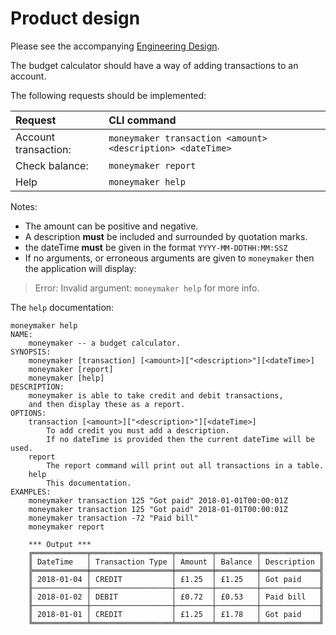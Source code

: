 # Product design

Please see the accompanying [Engineering Design](engineering-design.md).

The budget calculator should have a way of adding transactions to an account.

The following requests should be implemented:

| Request              | CLI command                                                |
|:---------------------|:-----------------------------------------------------------|
| Account transaction: | `moneymaker transaction <amount> <description> <dateTime>` |
| Check balance:       | `moneymaker report`                                        |
| Help                 | `moneymaker help`                                          |

Notes:
- The amount can be positive and negative. 
- A description **must** be included and surrounded by quotation marks.
- the dateTime **must** be given in the format `YYYY-MM-DDTHH:MM:SSZ`
- If no arguments, or erroneous arguments are given to `moneymaker` then the application will display:

>Error: Invalid argument: 
`moneymaker help` 
>for more info.


The `help` documentation:
```
moneymaker help
NAME:
    moneymaker -- a budget calculator.
SYNOPSIS:
    moneymaker [transaction] [<amount>]["<description>"][<dateTime>]
    moneymaker [report]
    moneymaker [help]
DESCRIPTION:
    moneymaker is able to take credit and debit transactions,
    and then display these as a report.
OPTIONS:
    transaction [<amount>]["<description>"][<dateTime>]
        To add credit you must add a description.
        If no dateTime is provided then the current dateTime will be used.
    report
        The report command will print out all transactions in a table.
    help
        This documentation.
EXAMPLES:
    moneymaker transaction 125 "Got paid" 2018-01-01T00:00:01Z
    moneymaker transaction 125 "Got paid" 2018-01-01T00:00:01Z
    moneymaker transaction -72 "Paid bill"
    moneymaker report

    *** Output ***
    ╔════════════╤══════════════════╤════════╤═════════╤═════════════╗
    ║ DateTime   │ Transaction Type │ Amount │ Balance │ Description ║
    ╠════════════╪══════════════════╪════════╪═════════╪═════════════╣
    ║ 2018-01-04 │ CREDIT           │ £1.25  │ £1.25   │ Got paid    ║
    ╟────────────┼──────────────────┼────────┼─────────┼─────────────╢
    ║ 2018-01-02 │ DEBIT            │ £0.72  │ £0.53   │ Paid bill   ║
    ╟────────────┼──────────────────┼────────┼─────────┼─────────────╢
    ║ 2018-01-01 │ CREDIT           │ £1.25  │ £1.78   │ Got paid    ║
    ╚════════════╧══════════════════╧════════╧═════════╧═════════════╝
```
